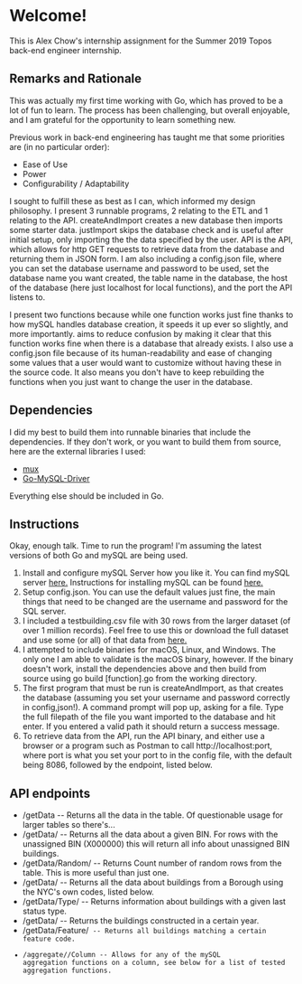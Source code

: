 # Welcome!

This is Alex Chow's internship assignment for the Summer 2019 Topos back-end engineer internship.

## Remarks and Rationale

This was actually my first time working with Go, which has proved to be a lot of fun to learn. The process has been challenging, but overall enjoyable, and I am grateful for the opportunity to learn something new.

Previous work in back-end engineering has taught me that some priorities are (in no particular order):

- Ease of Use
- Power
- Configurability / Adaptability

I sought to fulfill these as best as I can, which informed my design philosophy. I present 3 runnable programs, 2 relating to the ETL and 1 relating to the API. createAndImport creates a new database then imports some starter data. justImport skips the database check and is useful after initial setup, only importing the the data specified by the user. API is the API, which allows for http GET requests to retrieve data from the database and returning them in JSON form. I am also including a config.json file, where you can set the database username and password to be used, set the database name you want created, the table name in the database, the host of the database (here just localhost for local functions), and the port the API listens to.

I present two functions because while one function works just fine thanks to how mySQL handles database creation, it speeds it up ever so slightly, and more importantly. aims to reduce confusion by making it clear that this function works fine when there is a database that already exists. I also use a config.json file because of its human-readability and ease of changing some values that a user would want to customize without having these in the source code. It also means you don't have to keep rebuilding the functions when you just want to change the user in the database.

## Dependencies

I did my best to build them into runnable binaries that include the dependencies. If they don't work, or you want to build them from source, here are the external libraries I used:

- [mux](github.com/gorilla/mux)
- [Go-MySQL-Driver](github.com/go-sql-driver/mysql)

Everything else should be included in Go.

## Instructions

Okay, enough talk. Time to run the program! I'm assuming the latest versions of both Go and mySQL are being used.

1. Install and configure mySQL Server how you like it. You can find mySQL server [here.](https://dev.mysql.com/downloads/mysql/) Instructions for installing mySQL can be found [here.](https://dev.mysql.com/doc/refman/8.0/en/installing.html)
2. Setup config.json. You can use the default values just fine, the main things that need to be changed are the username and password for the SQL server.
3. I included a testbuilding.csv file with 30 rows from the larger dataset (of over 1 million records). Feel free to use this or download the full dataset and use some (or all) of that data from [here.](https://data.cityofnewyork.us/Housing-Development/Building-Footprints/nqwf-w8eh)
4. I attempted to include binaries for macOS, Linux, and Windows. The only one I am able to validate is the macOS binary, however. If the binary doesn't work, install the dependencies above and then build from source using go build [function].go from the working directory.
5. The first program that must be run is createAndImport, as that creates the database (assuming you set your username and password correctly in config,json!). A command prompt will pop up, asking for a file. Type the full filepath of the file you want imported to the database and hit enter. If you entered a valid path it should return a success message.
6. To retrieve data from the API, run the API binary, and either use a browser or a program such as Postman to call http://localhost:port, where port is what you set your port to in the config file, with the default being 8086, followed by the endpoint, listed below.

## API endpoints
- /getData -- Returns all the data in the table. Of questionable usage for larger tables so there's...
- /getData/<BIN> -- Returns all the data about a given BIN. For rows with the unassigned BIN (X000000) this will return all info about unassigned BIN buildings.
- /getData/Random/<Count> -- Returns Count number of random rows from the table. This is more useful than just one.
- /getData/<Borough Number> -- Returns all the data about buildings from a Borough using the NYC's own codes, listed below.
- /getData/Type/<LSTSTATTYPE> -- Returns information about buildings with a given last status type.
- /getData/<Year> -- Returns the buildings constructed in a certain year.
- /getData/Feature/<Code> -- Returns all buildings matching a certain feature code.
- /aggregate/<Operation>/Column -- Allows for any of the mySQL aggregation functions on a column, see below for a list of tested aggregation functions.
